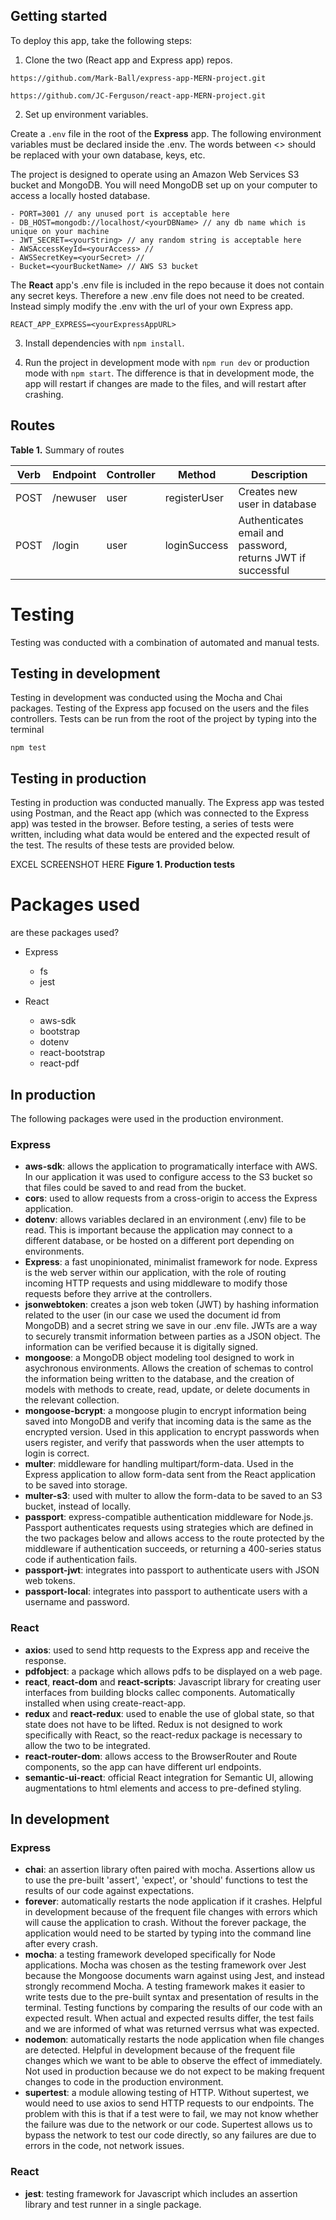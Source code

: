 ## Getting started

To deploy this app, take the following steps:

1. Clone the two (React app and Express app) repos. 

```https://github.com/Mark-Ball/express-app-MERN-project.git```

```https://github.com/JC-Ferguson/react-app-MERN-project.git```

2. Set up environment variables.

Create a ```.env``` file in the root of the __Express__ app. The following environment variables must be declared inside the .env. The words between <> should be replaced with your own database, keys, etc.

The project is designed to operate using an Amazon Web Services S3 bucket and MongoDB. You will need MongoDB set up on your computer to access a locally hosted database.

```
- PORT=3001 // any unused port is acceptable here
- DB_HOST=mongodb://localhost/<yourDBName> // any db name which is unique on your machine
- JWT_SECRET=<yourString> // any random string is acceptable here
- AWSAccessKeyId=<yourAccess> // 
- AWSSecretKey=<yourSecret> //
- Bucket=<yourBucketName> // AWS S3 bucket
```

The __React__ app's .env file is included in the repo because it does not contain any secret keys. Therefore a new .env file does not need to be created. Instead simply modify the .env with the url of your own Express app.

```
REACT_APP_EXPRESS=<yourExpressAppURL>
```

3. Install dependencies with ```npm install```.

4. Run the project in development mode with ```npm run dev``` or production mode with ```npm start```. The difference is that in development mode, the app will restart if changes are made to the files, and will restart after crashing.


## Routes

__Table 1.__ Summary of routes

Verb | Endpoint | Controller | Method | Description
---|---|---|---|---
POST | /newuser | user | registerUser | Creates new user in database
POST | /login | user | loginSuccess | Authenticates email and password, returns JWT if successful

# Testing

Testing was conducted with a combination of automated and manual tests.

## Testing in development

Testing in development was conducted using the Mocha and Chai packages. Testing of the Express app focused on the users and the files controllers. Tests can be run from the root of the project by typing into the terminal
```
npm test
```

## Testing in production

Testing in production was conducted manually. The Express app was tested using Postman, and the React app (which was connected to the Express app) was tested in the browser. Before testing, a series of tests were written, including what data would be entered and the expected result of the test. The results of these tests are provided below.

EXCEL SCREENSHOT HERE
__Figure 1. Production tests__

# Packages used

are these packages used?
- Express
    - fs
    - jest

- React
    - aws-sdk
    - bootstrap
    - dotenv
    - react-bootstrap
    - react-pdf

## In production

The following packages were used in the production environment.

### Express

- __aws-sdk__: allows the application to programatically interface with AWS. In our application it was used to configure access to the S3 bucket so that files could be saved to and read from the bucket.
- __cors__: used to allow requests from a cross-origin to access the Express application.
- __dotenv__: allows variables declared in an environment (.env) file to be read. This is important because the application may connect to a different database, or be hosted on a different port depending on environments. 
- __Express__: a fast unopinionated, minimalist framework for node. Express is the web server within our application, with the role of routing incoming HTTP requests and using middleware to modify those requests before they arrive at the controllers.
- __jsonwebtoken__: creates a json web token (JWT) by hashing information related to the user (in our case we used the document id from MongoDB) and a secret string we save in our .env file. JWTs are a way to securely transmit information between parties as a JSON object. The information can be verified because it is digitally signed.
- __mongoose__: a MongoDB object modeling tool designed to work in asychronous environments. Allows the creation of schemas to control the information being written to the database, and the creation of models with methods to create, read, update, or delete documents in the relevant collection.
- __mongoose-bcrypt__: a mongoose plugin to encrypt information being saved into MongoDB and verify that incoming data is the same as the encrypted version. Used in this application to encrypt passwords when users register, and verify that passwords when the user attempts to login is correct.
- __multer__: middleware for handling multipart/form-data. Used in the Express application to allow form-data sent from the React application to be saved into storage.
- __multer-s3__: used with multer to allow the form-data to be saved to an S3 bucket, instead of locally.
- __passport__: express-compatible authentication middleware for Node.js. Passport authenticates requests using strategies which are defined in the two packages below and allows access to the route protected by the middleware if authentication succeeds, or returning a 400-series status code if authentication fails.
- __passport-jwt__: integrates into passport to authenticate users with JSON web tokens. 
- __passport-local__: integrates into passport to authenticate users with a username and password.

### React 

- __axios__: used to send http requests to the Express app and receive the response.
- __pdfobject__: a package which allows pdfs to be displayed on a web page.
- __react__, __react-dom__ and __react-scripts__: Javascript library for creating user interfaces from building blocks callec components. Automatically installed when using create-react-app.
- __redux__ and __react-redux__: used to enable the use of global state, so that state does not have to be lifted. Redux is not designed to work specifically with React, so the react-redux package is necessary to allow the two to be integrated.
- __react-router-dom__: allows access to the BrowserRouter and Route components, so the app can have different url endpoints.
- __semantic-ui-react__: official React integration for Semantic UI, allowing augmentations to html elements and access to pre-defined styling.



## In development

### Express

- __chai__: an assertion library often paired with mocha. Assertions allow us to use the pre-built 'assert', 'expect', or 'should' functions to test the results of our code against expectations. 
- __forever__: automatically restarts the node application if it crashes. Helpful in development because of the frequent file changes with errors which will cause the application to crash. Without the forever package, the application would need to be started by typing into the command line after every crash.
- __mocha__: a testing framework developed specifically for Node applications. Mocha was chosen as the testing framework over Jest because the Mongoose documents warn against using Jest, and instead strongly recommend Mocha. A testing framework makes it easier to write tests due to the pre-built syntax and presentation of results in the terminal. Testing functions by comparing the results of our code with an expected result. When actual and expected results differ, the test fails and we are informed of what was returned verrsus what was expected.
- __nodemon__: automatically restarts the node application when file changes are detected. Helpful in development because of the frequent file changes which we want to be able to observe the effect of immediately. Not used in production because we do not expect to be making frequent changes to code in the production environment.
- __supertest__: a module allowing testing of HTTP. Without supertest, we would need to use axios to send HTTP requests to our endpoints. The problem with this is that if a test were to fail, we may not know whether the failure was due to the network or our code. Supertest allows us to bypass the network to test our code directly, so any failures are due to errors in the code, not network issues.

### React

- __jest__: testing framework for Javascript which includes an assertion library and test runner in a single package.